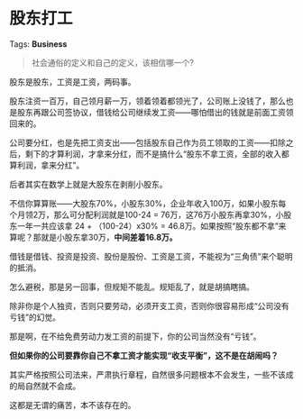 # 股东打工

Tags: **Business**

> 社会通俗的定义和自己的定义，该相信哪一个?



股东是股东，工资是工资，两码事。

股东注资一百万，自己领月薪一万，领着领着都领光了，公司账上没钱了，那么也是股东再跟公司签协议，借钱给公司继续发工资——哪怕借出的钱就是前面工资领回来的。

公司要分红，也是先把工资支出——包括股东自己作为员工领取的工资——扣除之后，剩下的才算利润，才拿来分红，而不是搞什么“股东不拿工资，全部的收入都算利润，拿来分红”。

后者其实在数学上就是大股东在剥削小股东。

不信你算算账——大股东70%，小股东30%，企业年收入100万，如果小股东每个月领2万，那么可分配利润就是100-24 = 76万，这76万小股东再拿30%，小股东一年一共应该拿 24 + （100-24）x30% = 46.8万。如果按照“股东都不拿”来算呢？那就是小股东拿30万，**中间差着16.8万。**

借钱是借钱、投资是投资、股份是股份、工资是工资，不能视为“三角债”来个聪明的抵消。

怎么避税，那是另一回事，但规矩不能乱。规矩乱了，就是胡搞瞎搞。

除非你是个人独资，否则只要劳动，必须开支工资，否则你很容易形成“公司没有亏钱”的幻觉。

那是啊，在不给免费劳动力发工资的前提下，你的公司当然没有“亏钱”。

**但如果你的公司要靠你自己不拿工资才能实现“收支平衡”，这不是在胡闹吗？**

其实严格按照公司法来，严肃执行章程，自然很多问题根本不会发生，一些不该成的局自然就不会成。

这都是无谓的痛苦，本不该存在的。



